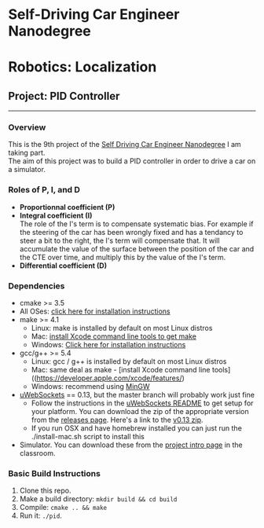 # Self-Driving Car Engineer Nanodegree
# Robotics: Localization
## Project: PID Controller

---

### Overview
This is the 9th project of the [Self Driving Car Engineer Nanodegree](https://www.udacity.com/course/self-driving-car-engineer-nanodegree--nd013) I am taking part. <br>
The aim of this project was to build a PID controller in order to drive a car on a simulator. 


### Roles of P, I, and D
- <b>Proportionnal coefficient (P)</b><br/>
- <b>Integral coefficient (I)</b><br/>
The role of the I's term is to compensate systematic bias. For example if the steering of the car has been wrongly fixed and has a tendancy to steer a bit to the right, the I's term will compensate that. It will accumulate the value of the surface between the position of the car and the CTE over time, and multiply this by the value of the I's term. 
- <b>Differential coefficient (D)</b><br/>

### Dependencies

* cmake >= 3.5
 * All OSes: [click here for installation instructions](https://cmake.org/install/)
* make >= 4.1
  * Linux: make is installed by default on most Linux distros
  * Mac: [install Xcode command line tools to get make](https://developer.apple.com/xcode/features/)
  * Windows: [Click here for installation instructions](http://gnuwin32.sourceforge.net/packages/make.htm)
* gcc/g++ >= 5.4
  * Linux: gcc / g++ is installed by default on most Linux distros
  * Mac: same deal as make - [install Xcode command line tools]((https://developer.apple.com/xcode/features/)
  * Windows: recommend using [MinGW](http://www.mingw.org/)
* [uWebSockets](https://github.com/uWebSockets/uWebSockets) == 0.13, but the master branch will probably work just fine
  * Follow the instructions in the [uWebSockets README](https://github.com/uWebSockets/uWebSockets/blob/master/README.md) to get setup for your platform. You can download the zip of the appropriate version from the [releases page](https://github.com/uWebSockets/uWebSockets/releases). Here's a link to the [v0.13 zip](https://github.com/uWebSockets/uWebSockets/archive/v0.13.0.zip).
  * If you run OSX and have homebrew installed you can just run the ./install-mac.sh script to install this
* Simulator. You can download these from the [project intro page](https://github.com/udacity/CarND-PID-Control-Project/releases) in the classroom.

### Basic Build Instructions

1. Clone this repo.
2. Make a build directory: `mkdir build && cd build`
3. Compile: `cmake .. && make`
4. Run it: `./pid`. 
